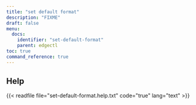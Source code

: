 ```yaml
---
title: "set default format"
description: "FIXME"
draft: false
menu:
  docs:
    identifier: "set-default-format"
    parent: edgectl
toc: true
command_reference: true
---
```


## Help

{{< readfile file="set-default-format.help.txt" code="true" lang="text" >}}
